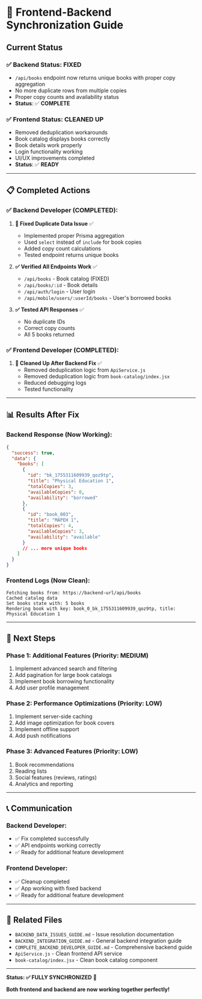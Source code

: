 # 🔄 Frontend-Backend Synchronization Guide

## **Current Status**

### ✅ **Backend Status: FIXED**
- `/api/books` endpoint now returns unique books with proper copy aggregation
- No more duplicate rows from multiple copies
- Proper copy counts and availability status
- **Status**: ✅ **COMPLETE**

### ✅ **Frontend Status: CLEANED UP**
- Removed deduplication workarounds
- Book catalog displays books correctly
- Book details work properly
- Login functionality working
- UI/UX improvements completed
- **Status**: ✅ **READY**

---

## 📋 **Completed Actions**

### **✅ Backend Developer (COMPLETED):**
1. **🔧 Fixed Duplicate Data Issue** ✅
   - Implemented proper Prisma aggregation
   - Used `select` instead of `include` for book copies
   - Added copy count calculations
   - Tested endpoint returns unique books

2. **✅ Verified All Endpoints Work** ✅
   - `/api/books` - Book catalog (FIXED)
   - `/api/books/:id` - Book details
   - `/api/auth/login` - User login
   - `/api/mobile/users/:userId/books` - User's borrowed books

3. **✅ Tested API Responses** ✅
   - No duplicate IDs
   - Correct copy counts
   - All 5 books returned

### **✅ Frontend Developer (COMPLETED):**
1. **🧹 Cleaned Up After Backend Fix** ✅
   - Removed deduplication logic from `ApiService.js`
   - Removed deduplication logic from `book-catalog/index.jsx`
   - Reduced debugging logs
   - Tested functionality

---

## 📊 **Results After Fix**

### **Backend Response (Now Working):**
```json
{
  "success": true,
  "data": {
    "books": [
      {
        "id": "bk_1755311609939_qoz9tp",
        "title": "Physical Education 1",
        "totalCopies": 3,
        "availableCopies": 0,
        "availability": "borrowed"
      },
      {
        "id": "book_003", 
        "title": "MAPEH 1",
        "totalCopies": 4,
        "availableCopies": 3,
        "availability": "available"
      }
      // ... more unique books
    ]
  }
}
```

### **Frontend Logs (Now Clean):**
```
Fetching books from: https://backend-url/api/books
Cached catalog data
Set books state with: 5 books
Rendering book with key: book_0_bk_1755311609939_qoz9tp, title: Physical Education 1
```

---

## 🚀 **Next Steps**

### **Phase 1: Additional Features (Priority: MEDIUM)**
1. Implement advanced search and filtering
2. Add pagination for large book catalogs
3. Implement book borrowing functionality
4. Add user profile management

### **Phase 2: Performance Optimizations (Priority: LOW)**
1. Implement server-side caching
2. Add image optimization for book covers
3. Implement offline support
4. Add push notifications

### **Phase 3: Advanced Features (Priority: LOW)**
1. Book recommendations
2. Reading lists
3. Social features (reviews, ratings)
4. Analytics and reporting

---

## 📞 **Communication**

### **Backend Developer:**
- ✅ Fix completed successfully
- ✅ API endpoints working correctly
- ✅ Ready for additional feature development

### **Frontend Developer:**
- ✅ Cleanup completed
- ✅ App working with fixed backend
- ✅ Ready for additional feature development

---

## 📁 **Related Files**

- `BACKEND_DATA_ISSUES_GUIDE.md` - Issue resolution documentation
- `BACKEND_INTEGRATION_GUIDE.md` - General backend integration guide
- `COMPLETE_BACKEND_DEVELOPER_GUIDE.md` - Comprehensive backend guide
- `ApiService.js` - Clean frontend API service
- `book-catalog/index.jsx` - Clean book catalog component

---

**Status: ✅ FULLY SYNCHRONIZED** 🎯

**Both frontend and backend are now working together perfectly!**
